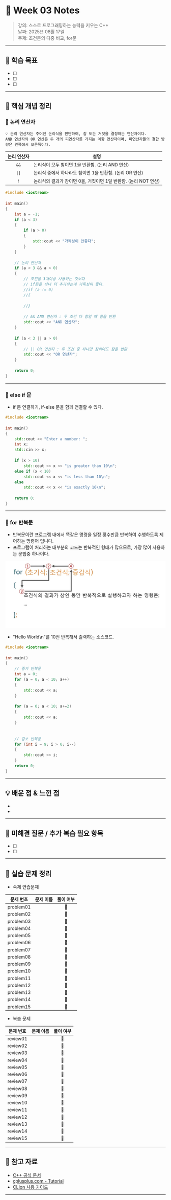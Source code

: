 # 📝 Week 03 Notes

> 강의: 스스로 프로그래밍하는 능력을 키우는 C++  
> 날짜: 2025년 08월 17일  
> 주제: 조건문의 다중 비교, for문

---

## 🎯 학습 목표

- [ ] 
- [ ] 
- [ ] 

---

## 📌 핵심 개념 정리

### 📍 논리 연산자

```
💡 논리 연산자는 주어진 논리식을 판단하여, 참 또는 거짓을 결정하는 연산자이다.
AND 연산자와 OR 연산은 두 개의 피연산자를 가지는 이항 연산자이며, 피연산자들의 결합 방향은 왼쪽에서 오른쪽이다.
```

| 논리 연산자 | 설명                                        |
|:------:|-------------------------------------------|
|  `&&`  | 논리식이 모두 참이면 1을 반환함. (논리 AND 연산)           |
| `\|\|` | 논리식 중에서 하나라도 참이면 1을 반환함. (논리 OR 연산)       |                                          | |`                                         | 'A'                                       |
|  `!`   | 논리식의 결과가 참이면 0을, 거짓이면 1일 반환함. (논리 NOT 연산) |

```cpp
#include <iostream>

int main()
{
	int a = -1;
	if (a < 3)
	{
		if (a > 0)
		{
			std::cout << "가독성이 안좋다";
		}
	}

	// 논리 연산자
	if (a < 3 && a > 0)
	{
		// 조건을 3개이상 사용하는 것보다
		// if문을 하나 더 추가하는게 가독성이 좋다.
		//if (a != 0)
		//{

		//}
		
		// && AND 연산자 : 두 조건 다 참일 때 참을 반환
		std::cout << "AND 연산자";
	}

	if (a < 3 || a > 0)
	{
		// || OR 연산자 : 두 조건 중 하나만 참이어도 참을 반환
		std::cout << "OR 연산자";
	}

	return 0;
}
```

---

### 📍 else if 문

- if 문 연결하기, if-else 문을 함께 연결할 수 있다.

```cpp
#include <iostream>

int main()
{
    std::cout << "Enter a number: ";
    int x;
    std::cin >> x;

    if (x > 10)
        std::cout << x << "is greater than 10\n";
    else if (x < 10)
        std::cout << x << "is less than 10\n";
    else
        std::cout << x << "is exactly 10\n";

    return 0;
}
```

---

### 📍 for 반복문

- 반복문이란 프로그램 내에서 똑같은 명령을 일정 횟수만큼 반복하여 수행하도록 제어하는 명령어 입니다.
- 프로그램이 처리하는 대부분의 코드는 반복적인 형태가 많으므로, 가장 많이 사용하는 문법중 하나이다.

![img.png](img.png)

- "Hello World\n"를 10번 반복해서 출력하는 소스코드.
```cpp
#include <iostream>

int main()
{
	// 증가 반복문
	int a = 0;
	for (a = 0; a < 10; a++) 
	{
		std::cout << a;
	}
	
	for (a = 0; a < 10; a+=2) 
	{
		std::cout << a;
	}


	// 감소 반복문
	for (int i = 9; i > 0; i--) 
	{
		std::cout << i;
	}
	return 0;
}
```

---

## 💡 배운 점 & 느낀 점

- 
- 

---

## 🧠 미해결 질문 / 추가 복습 필요 항목

- [ ] 
- [ ] 

---

## 🔄 실습 문제 정리

- 숙제 연습문제

|   문제 번호   | 문제 이름 | 풀이 여부 |
|:---------:|:-----:|:-----:|
| problem01 |       |   🔄   |
| problem02 |       |   🔄   |
| problem03 |       |   🔄   |
| problem04 |       |   🔄   |
| problem05 |       |   🔄   |
| problem06 |       |   🔄   |
| problem07 |       |   🔄   |
| problem08 |       |   🔄   |
| problem09 |       |   🔄   |
| problem10 |       |   🔄   |
| problem11 |       |   🔄   |
| problem12 |       |   🔄   |
| problem13 |       |   🔄   |
| problem14 |       |   🔄   |
| problem15 |       |   🔄   |


- 복습 문제

|  문제 번호   | 문제 이름 | 풀이 여부  |
|:--------:|:-----:|:------:|
| review01 |       |   🔄   |
| review02 |       |   🔄   |
| review03 |       |   🔄    |
| review04 |       |   🔄    |
| review05 |       |   🔄    |
| review06 |       |   🔄    |
| review07 |       |   🔄    |
| review08 |       |   🔄    |
| review09 |       |   🔄    |
| review10 |       |   🔄    |
| review11 |       |   🔄    |
| review12 |       |   🔄    |
| review13 |       |   🔄    |
| review14 |       |   🔄    |
| review15 |       |   🔄    |

---

## 🔗 참고 자료

- [C++ 공식 문서](https://en.cppreference.com/)
- [cplusplus.com - Tutorial](https://cplusplus.com/doc/tutorial/)
- [CLion 사용 가이드](https://www.jetbrains.com/help/clion/)

---